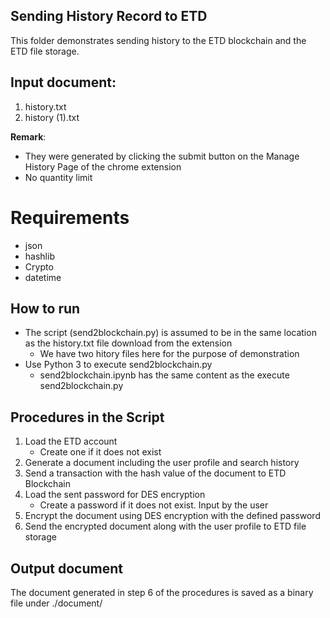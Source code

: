 ## Sending History Record to ETD
This folder demonstrates sending history to the ETD blockchain and the ETD file storage.

## Input document:
1. history.txt
2. history (1).txt

**Remark**: 
* They were generated by clicking the submit button on the Manage History Page of the chrome extension
* No quantity limit

# Requirements
* json
* hashlib
* Crypto
* datetime

## How to run
* The script (send2blockchain.py) is assumed to be in the same location as the history.txt file download from the extension
	* We have two hitory files here for the purpose of demonstration
* Use Python 3 to execute send2blockchain.py
	* send2blockchain.ipynb has the same content as the execute send2blockchain.py

## Procedures in the Script
1. Load the ETD account
	* Create one if it does not exist
2. Generate a document including the user profile and search history
3. Send a transaction with the hash value of the document to ETD Blockchain
4. Load the sent password for DES encryption
	* Create a password if it does not exist. Input by the user
5. Encrypt the document using DES encryption with the defined password
6. Send the encrypted document along with the user profile to ETD file storage

## Output document
The document generated in step 6 of the procedures is saved as a binary file under ./document/